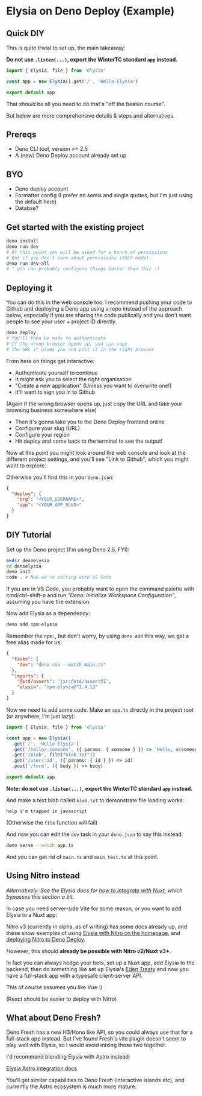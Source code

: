 # Elysia on Deno Deploy (Example)

## Quick DIY

This is quite trivial to set up, the main takeaway:

**Do not use `.listen(...)`, export the WinterTC standard `app` instead.**

```ts
import { Elysia, file } from 'elysia'

const app = new Elysia().get('/', 'Hello Elysia')

export default app
```

That _should_ be all you need to do that's "off the beaten course".

But below are more comprehensive details & steps and alternatives.


## Prereqs

- Deno CLI tool, version >= 2.5
- A (new) Deno Deploy account already set up

## BYO

- Deno deploy account
- Formatter config (I prefer no semis and single quotes, but I'm just using the default here)
- Databse?

## Get started with the existing project

```sh
deno install
deno run dev
# At this point you will be asked for a bunch of permissions
# But if you don't care about permissions (YOLO mode):
deno run dev-all
# ^ you can probably configure things better than this :)
```

## Deploying it

You can do this in the web console too. I recommend
pushing your code to Github and deploying a Deno
app using a repo instead of the approach below,
especially if you are sharing the code publically
and you don't want people to see your user + project ID
directly.

```sh
deno deploy
# You'll then be made to authenticate
# If the wrong browser opens up, you can copy
# the URL it gives you and past it in the right browser
```

From here on things get interactive:

- Authenticate yourself to continue
- It might ask you to select the right organisation
- "Create a new application" (Unless you want to overwrite one!)
- It'll want to sign you in to Github

(Again if the wrong browser opens up, just copy the URL
and take your browsing business somewhere else)

- Then it's gonna take you to the Deno Deploy frontend online
- Configure your slug (URL)
- Configure your region
- Hit deploy and come back to the terminal to see the output!


Now at this point you might look around the web console
and look at the different project settings, and you'll see
"Link to Github", which you might want to explore.

Otherwise you'll find this in your `deno.json`:

```json
{
  "deploy": {
    "org": "<YOUR_USERNAME>",
    "app": "<YOUR_APP_SLUG>"
  }
}
```


## DIY Tutorial

Set up the Deno project (I'm using Deno 2.5, FYI):

```sh
mkdir denoelysia
cd denoelysia
deno init
code . # Now we're editing with VS Code
```

If you are in VS Code, you probably want to open the command palette
with cmd/ctrl-shift-p and run
_"Deno: Initialize Workspace Configuration"_,
assuming you have the extension.

Now add Elysia as a dependency:

```sh
deno add npm:elysia
```

Remember the `npm:`, but don't worry, by using `deno add` this way,
we get a free alias made for us:

```json
{
  "tasks": {
    "dev": "deno run --watch main.ts"
  },
  "imports": {
    "@std/assert": "jsr:@std/assert@1",
    "elysia": "npm:elysia@^1.4.13"
  }
}
```

Now we need to add some code. Make an `app.ts` directly in the project
root (or anywhere, I'm just lazy):

```ts
import { Elysia, file } from 'elysia'

const app = new Elysia()
  .get('/', 'Hello Elysia')
  .get('/hello/:someone', ({ params: { someone } }) => `Hello, ${someone}!`)
  .get('/blob', file("blob.txt"))
  .get('/user/:id', ({ params: { id } }) => id)
  .post('/form', ({ body }) => body)

export default app
```

**Note: do not use `.listen(...)`,**
**export the WinterTC standard `app` instead.**

And make a text blob called `blob.txt` to demonstrate file loading works:

```
help i'm trapped in javascript
```

(Otherwise the `file` function will fail)

And now you can edit the `dev` task in your `deno.json` to say this instead:

```sh
deno serve --watch app.ts
```

And you can get rid of `main.ts` and `main_test.ts` at this point.

## Using Nitro instead

_Alternatively: See the Elysia docs for
[how to integrate with Nuxt](https://elysiajs.com/integrations/nuxt.html),
which bypasses this section a bit_.

In case you need server-side Vite for some reason,
or you want to add Elysia to a Nuxt app:

Nitro v3 (currently in alpha, as of writing) has some docs already up,
and these show examples of using
[Elysia with Nitro on the homepage](https://v3.nitro.build/),
and [deploying Nitro to Deno Deploy](https://v3.nitro.build/deploy/providers/deno-deploy).

_However_, this should **already be possible with Nitro v2/Nuxt v3+**.

In fact you can always hedge your bets, set up a Nuxt app,
add Elysia to the backend, then do something like set up
Elysia's [Eden Treaty](https://elysiajs.com/eden/treaty/overview)
and now you have a full-stack app with a typesafe client-server
API.

This of course assumes you like Vue :)

(React should be easier to deploy with Nitro)

## What about Deno Fresh?

Deno Fresh has a new H3/Hono like API, so you could always use that
for a full-stack app instead. But I've found Fresh's vite plugin
doesn't seem to play well with Elysia, so I would avoid mixing
those two together.

I'd recommend blending Elysia with Astro instead:

[Elysia Astro integration docs](https://elysiajs.com/integrations/astro.html#integration-with-astro)

You'll get similar capabilities to Deno Fresh (interactive islands etc),
and currently the Astro ecosystem is much more mature.
